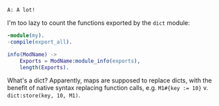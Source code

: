 ```A: A lot!```  

I'm too lazy to count the functions exported by the `dict` module:

```erlang
-module(my).
-compile(export_all).

info(ModName) ->
    Exports = ModName:module_info(exports),
    length(Exports).
```

What's a dict?  Apparently, maps are supposed to replace dicts, with the benefit of native syntax replacing function calls, e.g. `M1#{key := 10}` v. `dict:store(key, 10, M1)`.
